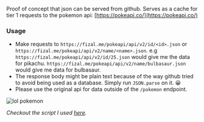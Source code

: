 
Proof of concept that json can be served from github. Serves as a cache for tier 1 requests to the pokemon api: [https://pokeapi.co/](https://pokeapi.co/)

### Usage

- Make requests to `https://fizal.me/pokeapi/api/v2/id/<id>.json` or `https://fizal.me/pokeapi/api/v2/name/<name>.json`. e.g `https://fizal.me/pokeapi/api/v2/id/25.json` would give me the data for pikachu. `https://fizal.me/pokeapi/api/v2/name/bulbasaur.json` would give me data for bulbasaur.
- The response body might be plain text because of the way github tried to avoid being used as a database. Simply run `JSON.parse` on it. 😀
- Please use the original api for data outside of the `/pokemon` endpoint.

![lol pokemon](https://media1.tenor.com/images/75a163d30bfdcc79014b5ed4ce9bb286/tenor.gif?itemid=4285044)

_Checkout the script I used [here](http://github.com/fizal619/pokeapi/)._

